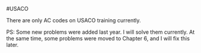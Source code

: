 #USACO

There are only AC codes on USACO training currently.

PS: Some new problems were added last year. I will solve them currently. At the same time, some problems were moved to Chapter 6, and I will fix this later.
